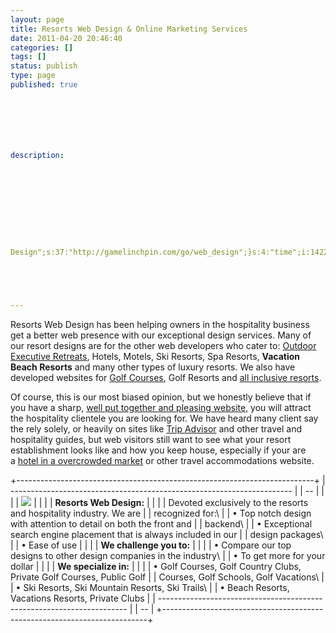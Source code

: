 ```yaml
---
layout: page
title: Resorts Web Design & Online Marketing Services
date: 2011-04-20 20:46:40
categories: []
tags: []
status: publish
type: page
published: true







description:










Design";s:37:"http://gamelinchpin.com/go/web_design";}s:4:"time";i:1422236880;}





---
```

<div>

Resorts Web Design has been helping owners in the hospitality business
get a better web presence with our exceptional design services. Many of
our resort designs are for the other web developers who cater
to: [Outdoor Executive
Retreats](http://replay.web.archive.org/20090303111104/http://www.resortswebdesign.com/images/resortsWeb_BigGameHunting.jpg),
Hotels, Motels, Ski Resorts, Spa Resorts, **Vacation Beach Resorts** and
many other types of luxury resorts. We also have developed websites
for [Golf
Courses](http://replay.web.archive.org/20090303111104/http://www.resortswebdesign.com/golf-website-design-1.html), Golf Resorts and [all inclusive
resorts](http://replay.web.archive.org/20090303111104/http://www.resortswebdesign.com/portfolio.html).

</div>

<div>

Of course, this is our most biased opinion, but we honestly believe that
if you have a sharp, [well put together and pleasing
website](http://replay.web.archive.org/20090303111104/http://www.resortswebdesign.com/why-does-your-resort-need-website.html), you will attract the hospitality clientele you are looking for. We have heard many client say the rely solely, or heavily on sites like [Trip
Advisor](http://replay.web.archive.org/20090303111104/http://www.tripadvisor.com/) and other travel and hospitality guides, but web visitors still want to see what your resort establishment looks like and how you keep house, especially if your are a [hotel in a overcrowded
market](http://replay.web.archive.org/20090303111104/http://www.resortswebdesign.com/motel-web-design-1.html) or other travel accommodations website.

</div>

<div>

+--------------------------------------------------------------------------+
|   ---------------------------------------------------------------------- |
| --                                                                       |
|                                                                          |
|   ![](assets/welcom.gif)                                                 |
|                                                                          |
|   **Resorts Web Design:**                                                |
|                                                                          |
|   Devoted exclusively to the resorts and hospitality industry. We are    |
|   recognized for:\                                                       |
|    • Top notch design with attention to detail on both the front and     |
|   backend\                                                               |
|    • Exceptional search engine placement that is always included in our  |
|   design packages\                                                       |
|    • Ease of use                                                         |
|                                                                          |
|   **We challenge you to:**                                               |
|                                                                          |
|   • Compare our top designs to other design companies in the industry\   |
|    • To get more for your dollar                                         |
|                                                                          |
|   **We specialize in:**                                                  |
|                                                                          |
|   • Golf Courses, Golf Country Clubs, Private Golf Courses, Public Golf  |
|   Courses, Golf Schools, Golf Vacations\                                 |
|    • Ski Resorts, Ski Mountain Resorts, Ski Trails\                      |
|    • Beach Resorts, Vacations Resorts, Private Clubs                     |
|   ---------------------------------------------------------------------- |
| --                                                                       |
+--------------------------------------------------------------------------+

</div>
